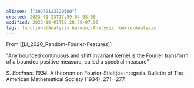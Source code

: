 ```yaml
---
aliases: ["20230123120500"]
created: 2023-01-23T17:59:04-08:00
modified: 2023-10-01T15:28:58-07:00
tags: functionalAnalysis harmonicAnalysis fourierAnalysis
---
```


From [[Li_2020_Random-Fourier-Features]]

"Any bounded continuous and shift invariant kernel is the Fourier transform of a bounded positive measure, called a spectral measure"

S. *Bochner. 1934*. A theorem on Fourier-Stieltjes integrals. Bulletin of The American Mathematical Society (1934), 271--277.